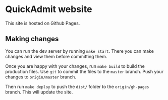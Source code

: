 # QuickAdmit website

This site is hosted on Github Pages.

## Making changes

You can run the dev server by running `make start`. There you can make
changes and view them before committing them.

Once you are happy with your changes, run `make build` to build the
production files. Use `git` to commit the files to the `master`
branch. Push your changes to `origin/master` branch.

Then run `make deploy` to push the `dist/` folder to the
`origin/gh-pages` branch. This will update the site.
